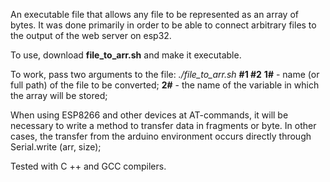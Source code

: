 An executable file that allows any file to be represented as an array of bytes.
It was done primarily in order to be able to connect arbitrary files to the output of the web server on esp32.

To use, download **file_to_arr.sh** and make it executable.

To work, pass two arguments to the file: *./file_to_arr.sh* **#1 #2**
**1#** - name (or full path) of the file to be converted;
**2#** - the name of the variable in which the array will be stored;


When using ESP8266 and other devices at AT-commands, it will be necessary to write a method to transfer data in fragments or byte.
In other cases, the transfer from the arduino environment occurs directly through Serial.write (arr, size);

Tested with C ++ and GCC compilers.

